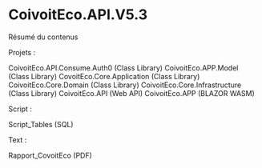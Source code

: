 # CoivoitEco.API.V5.3

Résumé du contenus 

Projets :

CoivoitEco.API.Consume.Auth0 (Class Library)
CoivoitEco.APP.Model (Class Library)
CovoitEco.Core.Application (Class Library)
CoivoitEco.Core.Domain (Class Library)
CoivoitEco.Core.Infrastructure (Class Library)
CoivoitEco.API (Web API)
CoivoitEco.APP (BLAZOR WASM)

Script :

Script_Tables (SQL)

Text :

Rapport_CovoitEco (PDF)
